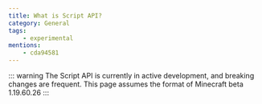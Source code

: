 ```yaml
---
title: What is Script API?
category: General
tags:
    - experimental
mentions:
	- cda94581
---
```


::: warning
The Script API is currently in active development, and breaking changes are frequent. This page assumes the format of Minecraft beta 1.19.60.26
:::

